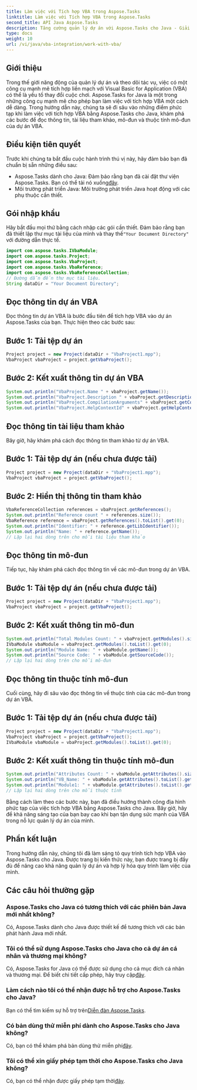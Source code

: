 ```yaml
---
title: Làm việc với Tích hợp VBA trong Aspose.Tasks
linktitle: Làm việc với Tích hợp VBA trong Aspose.Tasks
second_title: API Java Aspose.Tasks
description: Tăng cường quản lý dự án với Aspose.Tasks cho Java - Giải phóng tích hợp VBA để có quy trình làm việc hợp lý. Khám phá ngay để theo dõi nhiệm vụ hiệu quả!
type: docs
weight: 10
url: /vi/java/vba-integration/work-with-vba/
---
```

## Giới thiệu
Trong thế giới năng động của quản lý dự án và theo dõi tác vụ, việc có một công cụ mạnh mẽ tích hợp liền mạch với Visual Basic for Application (VBA) có thể là yếu tố thay đổi cuộc chơi. Aspose.Tasks for Java là một trong những công cụ mạnh mẽ cho phép bạn làm việc với tích hợp VBA một cách dễ dàng. Trong hướng dẫn này, chúng ta sẽ đi sâu vào những điểm phức tạp khi làm việc với tích hợp VBA bằng Aspose.Tasks cho Java, khám phá các bước để đọc thông tin, tài liệu tham khảo, mô-đun và thuộc tính mô-đun của dự án VBA.
## Điều kiện tiên quyết
Trước khi chúng ta bắt đầu cuộc hành trình thú vị này, hãy đảm bảo bạn đã chuẩn bị sẵn những điều sau:
-  Aspose.Tasks dành cho Java: Đảm bảo rằng bạn đã cài đặt thư viện Aspose.Tasks. Bạn có thể tải nó xuống[đây](https://releases.aspose.com/tasks/java/).
- Môi trường phát triển Java: Môi trường phát triển Java hoạt động với các phụ thuộc cần thiết.
## Gói nhập khẩu
 Hãy bắt đầu mọi thứ bằng cách nhập các gói cần thiết. Đảm bảo rằng bạn đã thiết lập thư mục tài liệu của mình và thay thế`"Your Document Directory"` với đường dẫn thực tế.
```java
import com.aspose.tasks.IVbaModule;
import com.aspose.tasks.Project;
import com.aspose.tasks.VbaProject;
import com.aspose.tasks.VbaReference;
import com.aspose.tasks.VbaReferenceCollection;
// Đường dẫn đến thư mục tài liệu.
String dataDir = "Your Document Directory";
```
## Đọc thông tin dự án VBA
Đọc thông tin dự án VBA là bước đầu tiên để tích hợp VBA vào dự án Aspose.Tasks của bạn. Thực hiện theo các bước sau:
## Bước 1: Tải tệp dự án
```java
Project project = new Project(dataDir + "VbaProject1.mpp");
VbaProject vbaProject = project.getVbaProject();
```
## Bước 2: Kết xuất thông tin dự án VBA
```java
System.out.println("VbaProject.Name " + vbaProject.getName());
System.out.println("VbaProject.Description " + vbaProject.getDescription());
System.out.println("VbaProject.CompilationArguments" + vbaProject.getCompilationArguments());
System.out.println("VbaProject.HelpContextId" + vbaProject.getHelpContextId());
```
## Đọc thông tin tài liệu tham khảo
Bây giờ, hãy khám phá cách đọc thông tin tham khảo từ dự án VBA.
## Bước 1: Tải tệp dự án (nếu chưa được tải)
```java
Project project = new Project(dataDir + "VbaProject1.mpp");
VbaProject vbaProject = project.getVbaProject();
```
## Bước 2: Hiển thị thông tin tham khảo
```java
VbaReferenceCollection references = vbaProject.getReferences();
System.out.println("Reference count " + references.size());
VbaReference reference = vbaProject.getReferences().toList().get(0);
System.out.println("Identifier: " + reference.getLibIdentifier());
System.out.println("Name: " + reference.getName());
// Lặp lại hai dòng trên cho mỗi tài liệu tham khảo
```
## Đọc thông tin mô-đun
Tiếp tục, hãy khám phá cách đọc thông tin về các mô-đun trong dự án VBA.
## Bước 1: Tải tệp dự án (nếu chưa được tải)
```java
Project project = new Project(dataDir + "VbaProject1.mpp");
VbaProject vbaProject = project.getVbaProject();
```
## Bước 2: Kết xuất thông tin mô-đun
```java
System.out.println("Total Modules Count: " + vbaProject.getModules().size());
IVbaModule vbaModule = vbaProject.getModules().toList().get(0);
System.out.println("Module Name: " + vbaModule.getName());
System.out.println("Source Code: " + vbaModule.getSourceCode());
// Lặp lại hai dòng trên cho mỗi mô-đun
```
## Đọc thông tin thuộc tính mô-đun
Cuối cùng, hãy đi sâu vào đọc thông tin về thuộc tính của các mô-đun trong dự án VBA.
## Bước 1: Tải tệp dự án (nếu chưa được tải)
```java
Project project = new Project(dataDir + "VbaProject1.mpp");
VbaProject vbaProject = project.getVbaProject();
IVbaModule vbaModule = vbaProject.getModules().toList().get(0);
```
## Bước 2: Kết xuất thông tin thuộc tính mô-đun
```java
System.out.println("Attributes Count: " + vbaModule.getAttributes().size());
System.out.println("VB_Name: " + vbaModule.getAttributes().toList().get(0).getKey());
System.out.println("Module1: " + vbaModule.getAttributes().toList().get(0).getValue());
// Lặp lại hai dòng trên cho mỗi thuộc tính
```
Bằng cách làm theo các bước này, bạn đã điều hướng thành công địa hình phức tạp của việc tích hợp VBA bằng Aspose.Tasks cho Java. Bây giờ, hãy để khả năng sáng tạo của bạn bay cao khi bạn tận dụng sức mạnh của VBA trong nỗ lực quản lý dự án của mình.
## Phần kết luận
Trong hướng dẫn này, chúng tôi đã làm sáng tỏ quy trình tích hợp VBA vào Aspose.Tasks cho Java. Được trang bị kiến thức này, bạn được trang bị đầy đủ để nâng cao khả năng quản lý dự án và hợp lý hóa quy trình làm việc của mình.
## Các câu hỏi thường gặp
### Aspose.Tasks cho Java có tương thích với các phiên bản Java mới nhất không?
Có, Aspose.Tasks dành cho Java được thiết kế để tương thích với các bản phát hành Java mới nhất.
### Tôi có thể sử dụng Aspose.Tasks cho Java cho cả dự án cá nhân và thương mại không?
 Có, Aspose.Tasks for Java có thể được sử dụng cho cả mục đích cá nhân và thương mại. Để biết chi tiết cấp phép, hãy truy cập[đây](https://purchase.aspose.com/buy).
### Làm cách nào tôi có thể nhận được hỗ trợ cho Aspose.Tasks cho Java?
 Bạn có thể tìm kiếm sự hỗ trợ trên[Diễn đàn Aspose.Tasks](https://forum.aspose.com/c/tasks/15).
### Có bản dùng thử miễn phí dành cho Aspose.Tasks cho Java không?
 Có, bạn có thể khám phá bản dùng thử miễn phí[đây](https://releases.aspose.com/).
### Tôi có thể xin giấy phép tạm thời cho Aspose.Tasks cho Java không?
 Có, bạn có thể nhận được giấy phép tạm thời[đây](https://purchase.aspose.com/temporary-license/).